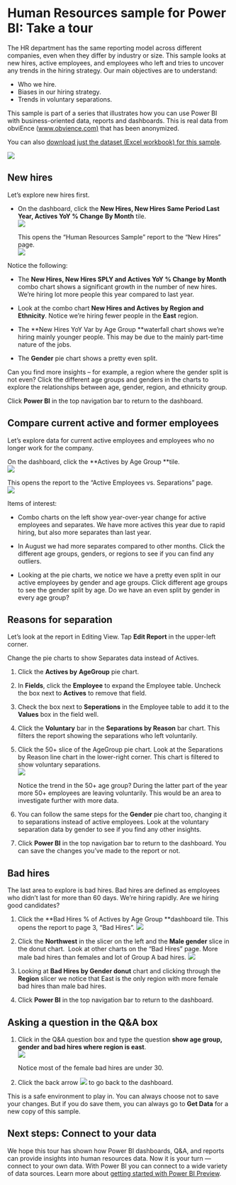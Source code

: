 ﻿<properties 
   pageTitle="Human Resources sample for Power BI: Take a tour"
   description="Human Resources sample for Power BI: Take a tour"
   services="powerbi" 
   documentationCenter="" 
   authors="jastru" 
   manager="mblythe" 
   editor=""
   tags=""/>
 
<tags
   ms.service="powerbi"
   ms.devlang="NA"
   ms.topic="article"
   ms.tgt_pltfrm="NA"
   ms.workload="powerbi"
   ms.date="10/16/2015"
   ms.author="jastru"/>

# Human Resources sample for Power BI: Take a tour  

The HR department has the same reporting model across different companies, even when they differ by industry or size. This sample looks at new hires, active employees, and employees who left and tries to uncover any trends in the hiring strategy. Our main objectives are to understand:

- Who we hire.
- Biases in our hiring strategy.
- Trends in voluntary separations.

This sample is part of a series that illustrates how you can use Power BI with business-oriented data, reports and dashboards. This is real data from obviEnce ([www.obvience.com)](http://www.obvience.com/) that has been anonymized.

You can also [download just the dataset (Excel workbook) for this sample](http://go.microsoft.com/fwlink/?LinkId=528592).

![](media/powerbi-sample-human-resources-take-a-tour/hr1.png)

## New hires  
Let’s explore new hires first.
- On the dashboard, click the **New Hires, New Hires Same Period Last Year, Actives YoY % Change** **By Month** tile.  
    ![](media/powerbi-sample-human-resources-take-a-tour/hr2.png)  

    This opens the “Human Resources Sample” report to the “New Hires” page.  
    ![](media/powerbi-sample-human-resources-take-a-tour/hr3.png)

Notice the following:

- The **New Hires, New Hires SPLY and Actives YoY % Change by Month** combo chart shows a significant growth in the number of new hires. We’re hiring lot more people this year compared to last year.

- Look at the combo chart **New Hires and Actives by Region and Ethnicity**. Notice we’re hiring fewer people in the **East** region.

- The **New Hires YoY Var by Age Group **waterfall chart shows we’re hiring mainly younger people. This may be due to the mainly part-time nature of the jobs.

- The **Gender** pie chart shows a pretty even split.

Can you find more insights – for example, a region where the gender split is not even? Click the different age groups and genders in the charts to explore the relationships between age, gender, region, and ethnicity group.

Click **Power BI** in the top navigation bar to return to the dashboard.

## Compare current active and former employees  
Let’s explore data for current active employees and employees who no longer work for the company.

On the dashboard, click the **Actives by Age Group **tile.  
![](media/powerbi-sample-human-resources-take-a-tour/hr4.png)

This opens the report to the “Active Employees vs. Separations” page.  
![](media/powerbi-sample-human-resources-take-a-tour/hr5.png)

Items of interest:

- Combo charts on the left show year-over-year change for active employees and separates. We have more actives this year due to rapid hiring, but also more separates than last year.

- In August we had more separates compared to other months. Click the different age groups, genders, or regions to see if you can find any outliers.

- Looking at the pie charts, we notice we have a pretty even split in our active employees by gender and age groups. Click different age groups to see the gender split by age. Do we have an even split by gender in every age group? 

## Reasons for separation  
Let’s look at the report in Editing View. Tap **Edit Report** in the upper-left corner. 

Change the pie charts to show Separates data instead of Actives.

1.  Click the **Actives by** **AgeGroup** pie chart.

2.  In **Fields**, click the **Employee** ﻿to expand the Employee table. Uncheck the box next to **Actives**﻿ to remove that field.

3.  Check the box next to **Seperations** in the Employee table to add it to the **Values** box in the field well.

4.  Click the **Voluntary** bar in the **Separations by Reason** bar chart. This filters the report showing the separations who left voluntarily.

5.  Click the 50+ slice of the AgeGroup pie chart.
    Look at the Separations by Reason line chart in the lower-right corner. This chart is filtered to show voluntary separations.  
    ![](media/powerbi-sample-human-resources-take-a-tour/hr6.png)

    Notice the trend in the 50+ age group? During the latter part of the year more 50+ employees are leaving voluntarily. This would be an area to investigate further with more data.

6.  You can follow the same steps for the **Gender** pie chart too, changing it to separations instead of active employees. Look at the voluntary separation data by gender to see if you find any other insights.

7.  Click **Power BI** in the top navigation bar to return to the dashboard. You can save the changes you’ve made to the report or not.

## Bad hires  
The last area to explore is bad hires. Bad hires are defined as employees who didn’t last for more than 60 days. We’re hiring rapidly. Are we hiring good candidates?

1.  Click the **Bad Hires % of Actives by Age Group **dashboard tile. This opens the report to page 3, “Bad Hires”.
    ![](media/powerbi-sample-human-resources-take-a-tour/hr7.png)  

2.  Click the **Northwest**﻿ in the slicer on the left and the **Male gender** slice in the donut chart.  Look at other charts on the “Bad Hires” page. More male bad hires than females and lot of Group A bad hires.
    ![](media/powerbi-sample-human-resources-take-a-tour/hr8.png)  

3.  Looking at **Bad Hires by Gender donut** chart and clicking through the **Region** slicer we notice that East is the only region with more female bad hires than male bad hires.  

4.  Click **Power BI** in the top navigation bar to return to the dashboard.

## Asking a question in the Q&A box 
1.  Click in the Q&A question box and type the question **show age group, gender and bad hires where region is east**.  
    ![](media/powerbi-sample-human-resources-take-a-tour/hr9.png)

    Notice most of the female bad hires are under 30.
2.  Click the back arrow ![](media/powerbi-sample-human-resources-take-a-tour/backarrow.png) to go back to the dashboard.

This is a safe environment to play in. You can always choose not to save your changes. But if you do save them, you can always go to **Get Data** for a new copy of this sample. 

## Next steps: Connect to your data  
We hope this tour has shown how Power BI dashboards, Q&A, and reports can provide insights into human resources data. Now it is your turn — connect to your own data. With Power BI you can connect to a wide variety of data sources. Learn more about [getting started with Power BI Preview](https://support.office.com/article/Get-Started-with-Power-BI-Preview-0f0237e2-f74f-49ab-82ea-1990c3c3deb8).  